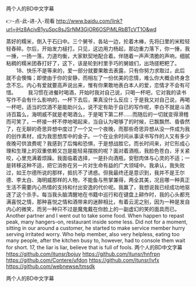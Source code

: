 
两个人的BD中文字幕




👉-点-此-进-入-观看  http://www.baidu.com/link?url=jHz8AcivB1yuSpc8sJSrNM3GjOR6OSPiMLRbBTcVT1O&wd




蒸好的糯米，倒入于石臼中。三个舅爷，各站一边，抡着木棒，先将臼里的米粒轻轻舂碎。尔后，开始发力槌打。只见，这边用力杨起，那边重力落下，你一捶，我一捶，一扬一落，力道均衡，大家默契地配合着。伴随着一声声清脆的声响，细腻粘稠的糯米团舂打好了，这下，该是轮到村里手巧的舅娘们，出场搓粑粑了。
　　18、快乐不是等来的，爱一部分就要果敢去表露，只有你努力求取过，此后就不会懊悔；即使由于你的安静，而相左了一份优美的恋情，难么你大概会终身念念不忘。内心有爱就要高声说出来，惟有你果敢地表白本人的爱，恋情才不会有可惜。
　　我习惯在进餐时喝酒，开始时我对自己说，只喝一杯吧，它对我的读书写作不会有什么影响的，一杯下去后，果真没什么反应；于是我又对自己说，再喝一杯吧，适当的饮酒不是能助兴么，说不定有助于自已的写作呢，李白不就是斗酒诗百篇么，海明威不就是老喝酒么，于是喝下第二杯……而随后的一切就变得滑稽而可笑了，一杯接一杯不停地喝起来，当自认为喝够了的时候，已飘飘然、昏昏然了，在无聊的奇思异想中度过了一个又一个夜晚，而那些奇思异想从没一件成为我的创作素材，成为我思想库中的金子。一个在业余时间从事读书写作的人又有多少夜晚可供浪费呢？我感到了后悔和恐惧，于是想战胜它。而长时间来，对它形成心理和生理上的双重依赖又岂是能轻易摆脱的呢？面对着酒瓶，我脸色苍白，牙关紧咬，心里充满着烦躁。我面临着选择，一是扑向酒瓶，安慰肉体与心灵的不适；一是转移这种不适，把它消弥在另一片对生命有益的广大领域中。我承认，我失败过，如王尔德所说的那样，抵抗不了诱惑。但我最终还是意识到，我并不是王尔德、李太白、海明威那样的人物，不能鱼与熊掌兼得，两全其美，况且哪一种真正生活不需要内心热情的支持和付出安逸的代价呢。我赢了，我想说我已经成功地驱逐了这个杀手。每当我头脑清醒地在书籍中巡行和在键盘上耕作时，我的心头都充满喜悦之情，那种喜悦之情和酒带来的迷醉相比，有着云泥之别，因为一种是发自内心的微笑，而另一种只不过是魔鬼戴在你脸上的一副虚幻的笑的面具而已。
Another partner and I went out to take some food.
When happen to repast peak, many hangers-on, restaurant inside some less.
Did not for a moment, sitting in our around a customer, he started to make service member hurry serving irritated worry.
Who help member, also very helpless, eating too many people, after the kitchen busy to, however, had to console them wait for short.
17, the liar is liar, believe that is full of fools.
两个人的BD中文字幕 https://github.com/itunsr/bojuy
https://github.com/itunsr/hnfrpn
https://github.com/Contere/ufdon
https://github.com/itunsr/ivfx
https://github.com/webnewse/tmsdk





两个人的BD中文字幕
